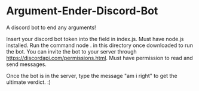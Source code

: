 # Argument-Ender-Discord-Bot
A discord bot to end any arguments!

Insert your discord bot token into the field in index.js. Must have node.js installed. Run the command node . in this directory once downloaded to run the bot.
You can invite the bot to your server through https://discordapi.com/permissions.html. Must have permission to read and send messages.

Once the bot is in the server, type the message "am i right" to get the ultimate verdict. :)
